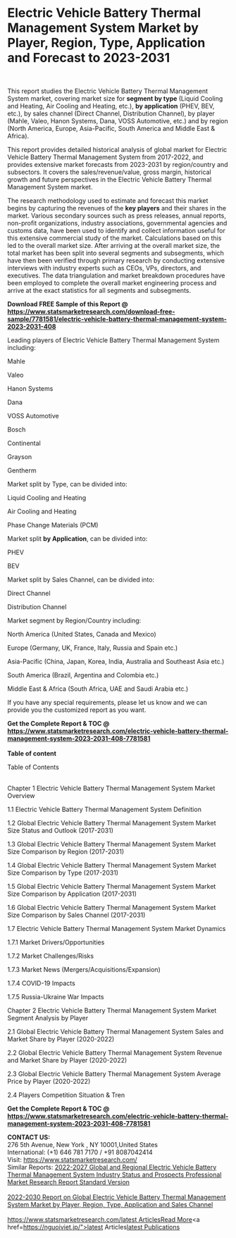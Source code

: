 <h1>Electric Vehicle Battery Thermal Management System Market by Player, Region, Type, Application and Forecast to 2023-2031</h1><br/><p>This report studies the Electric Vehicle Battery Thermal Management System market, covering market size for <strong>segment by type</strong> (Liquid Cooling and Heating, Air Cooling and Heating, etc.), <strong>by application</strong> (PHEV, BEV, etc.), by sales channel (Direct Channel, Distribution Channel), by player (Mahle, Valeo, Hanon Systems, Dana, VOSS Automotive, etc.) and by region (North America, Europe, Asia-Pacific, South America and Middle East & Africa).</p><p>This report provides detailed historical analysis of global market for Electric Vehicle Battery Thermal Management System from 2017-2022, and provides extensive market forecasts from 2023-2031 by region/country and subsectors. It covers the sales/revenue/value, gross margin, historical growth and future perspectives in the Electric Vehicle Battery Thermal Management System market.</p><p>The research methodology used to estimate and forecast this market begins by capturing the revenues of the <strong>key players</strong> and their shares in the market. Various secondary sources such as press releases, annual reports, non-profit organizations, industry associations, governmental agencies and customs data, have been used to identify and collect information useful for this extensive commercial study of the market. Calculations based on this led to the overall market size. After arriving at the overall market size, the total market has been split into several segments and subsegments, which have then been verified through primary research by conducting extensive interviews with industry experts such as CEOs, VPs, directors, and executives. The data triangulation and market breakdown procedures have been employed to complete the overall market engineering process and arrive at the exact statistics for all segments and subsegments.</p><p><strong>Download FREE Sample of this Report @ <a href="https://www.statsmarketresearch.com/download-free-sample/7781581/electric-vehicle-battery-thermal-management-system-2023-2031-408">https://www.statsmarketresearch.com/download-free-sample/7781581/electric-vehicle-battery-thermal-management-system-2023-2031-408</a></strong></p><p>Leading players of Electric Vehicle Battery Thermal Management System including:</p><p>Mahle</p><p>Valeo</p><p>Hanon Systems</p><p>Dana</p><p>VOSS Automotive</p><p>Bosch</p><p>Continental</p><p>Grayson</p><p>Gentherm</p><p>Market split by Type, can be divided into:</p><p>Liquid Cooling and Heating</p><p>Air Cooling and Heating</p><p>Phase Change Materials (PCM)</p><p>Market split <strong>by Application</strong>, can be divided into:</p><p>PHEV</p><p>BEV</p><p>Market split by Sales Channel, can be divided into:</p><p>Direct Channel</p><p>Distribution Channel</p><p>Market segment by Region/Country including:</p><p>North America (United States, Canada and Mexico)</p><p>Europe (Germany, UK, France, Italy, Russia and Spain etc.)</p><p>Asia-Pacific (China, Japan, Korea, India, Australia and Southeast Asia etc.)</p><p>South America (Brazil, Argentina and Colombia etc.)</p><p>Middle East & Africa (South Africa, UAE and Saudi Arabia etc.)</p><p>If you have any special requirements, please let us know and we can provide you the customized report as you want.</p><div><b>Get the Complete Report & TOC @ <a href="https://www.statsmarketresearch.com/electric-vehicle-battery-thermal-management-system-2023-2031-408-7781581">https://www.statsmarketresearch.com/electric-vehicle-battery-thermal-management-system-2023-2031-408-7781581</a></b></div><br><b>Table of content</b><p>Table of Contents<br />
 
 <br />
 
 Chapter 1 Electric Vehicle Battery Thermal Management System Market Overview<br />
 
  1.1 Electric Vehicle Battery Thermal Management System Definition<br />
 
  1.2 Global Electric Vehicle Battery Thermal Management System Market Size Status and Outlook (2017-2031)<br />
 
  1.3 Global Electric Vehicle Battery Thermal Management System Market Size Comparison by Region (2017-2031)<br />
 
  1.4 Global Electric Vehicle Battery Thermal Management System Market Size Comparison by Type (2017-2031)<br />
 
  1.5 Global Electric Vehicle Battery Thermal Management System Market Size Comparison by Application (2017-2031)<br />
 
  1.6 Global Electric Vehicle Battery Thermal Management System Market Size Comparison by Sales Channel (2017-2031)<br />
 
  1.7 Electric Vehicle Battery Thermal Management System Market Dynamics<br />
 
  1.7.1 Market Drivers/Opportunities<br />
 
  1.7.2 Market Challenges/Risks<br />
 
  1.7.3 Market News (Mergers/Acquisitions/Expansion)<br />
 
  1.7.4 COVID-19 Impacts<br />
 
  1.7.5 Russia-Ukraine War Impacts<br />
 
 Chapter 2 Electric Vehicle Battery Thermal Management System Market Segment Analysis by Player<br />
 
  2.1 Global Electric Vehicle Battery Thermal Management System Sales and Market Share by Player (2020-2022)<br />
 
  2.2 Global Electric Vehicle Battery Thermal Management System Revenue and Market Share by Player (2020-2022)<br />
 
  2.3 Global Electric Vehicle Battery Thermal Management System Average Price by Player (2020-2022)<br />
 
  2.4 Players Competition Situation & Tren<br><div><b>Get the Complete Report & TOC @ <a href="https://www.statsmarketresearch.com/electric-vehicle-battery-thermal-management-system-2023-2031-408-7781581">https://www.statsmarketresearch.com/electric-vehicle-battery-thermal-management-system-2023-2031-408-7781581</a></b></div></p> <b>CONTACT US:</b><br>276 5th Avenue, New York , NY 10001,United States<br>International: (+1) 646 781 7170 / +91 8087042414<br>Visit: <a href="https://www.statsmarketresearch.com/">https://www.statsmarketresearch.com/</a><br>Similar Reports: <a href="https://www.statsmarketresearch.com/electric-vehicle-battery-thermal-management-system-2023-2031-408-7781581">2022-2027 Global and Regional Electric Vehicle Battery Thermal Management System Industry Status and Prospects Professional Market Research Report Standard Version</a><br/><br/><a href="https://www.statsmarketresearch.com/electric-vehicle-battery-thermal-management-system-2023-2031-408-7781581">2022-2030 Report on Global Electric Vehicle Battery Thermal Management System Market by Player, Region, Type, Application and Sales Channel</a><br/><br/><a href="https://gyeongbokgung.com">https://www.statsmarketresearch.com/</a><a href="https://hallyeomaritime.com">latest Articles</a><a href="https://jingwansa.com">Read More</a><a href=https://nguoiviet.jp/">latest Articles</a><a href="https://www.intelmarketresearch.com/">latest Publications</a>